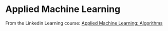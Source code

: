 # Applied Machine Learning
From the Linkedin Learning course: [Applied Machine Learning: Algorithms](https://www.linkedin.com/learning/applied-machine-learning-algorithms/the-power-of-algorithms-in-machine-learning)


